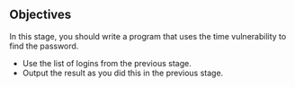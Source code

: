 ## Objectives
In this stage, you should write a program that uses the time vulnerability to find the password.

- Use the list of logins from the previous stage.
- Output the result as you did this in the previous stage.

